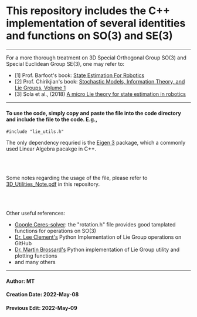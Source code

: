 # This repository includes the C++ implementation of several identities and functions on SO(3) and SE(3)



-----------------------------------------------

For a more thorough treatment on 3D Special Orthogonal Group SO(3) and Special Euclidean Group SE(3), one may refer to:
- [1] Prof. Barfoot's book: [State Estimation For Robotics](https://doi.org/10.1017/9781316671528)
- [2] Prof. Chirikjian's book: [Stochastic Models, Information Theory, and Lie Groups, Volume 1](https://doi.org/10.1007/978-0-8176-4803-9)
- [3] Sola et al., (2018) [A micro Lie theory for state estimation in robotics](
https://doi.org/10.48550/arXiv.1812.01537)

---------------------------------------------

#### To use the code, simply copy and paste the file into the code directory and include the file to the code. E.g.,
`
	#include "lie_utils.h"
`



The only dependency requried is the [Eigen 3](https://eigen.tuxfamily.org/index.php?title=Main_Page) package, which a commonly used Linear Algebra pacakge in C++.

<br>
<br>

Some notes regarding the usage of the file, please refer to [3D_Utilities_Note.pdf](https://github.com/SLAMVOM/3DLieGroupUtilityFunctions/blob/code_dev/3D_Utilities_Notes.pdf) in this repository.


<br>
<br>

Other useful references:
- [Google Ceres-solver](http://ceres-solver.org/): the "rotation.h" file provides good tamplated functions for operations on SO(3)
- [Dr. Lee Clement's](https://github.com/utiasSTARS/liegroups) Python Implementation of Lie Group operations on GitHub
- [Dr. Martin Brossard's](https://github.com/mbrossar/SE2-3-) Python implementation of Lie Group utility and plotting functions
- and many others




------------------------------------------------

#### Author: MT
#### Creation Date: 2022-May-08
#### Previous Edit: 2022-May-09
